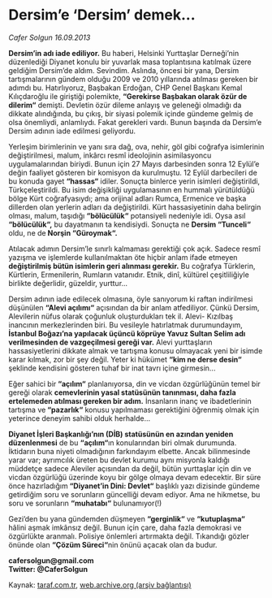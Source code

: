 # Dersim’e ‘Dersim’ demek...

*Cafer Solgun 16.09.2013*

<div class="yazi"><p><strong>Dersim’in adı iade ediliyor.</strong> Bu haberi, Helsinki Yurttaşlar Derneği’nin düzenlediği Diyanet konulu bir yuvarlak masa toplantısına katılmak üzere geldiğim Dersim’de aldım. Sevindim. Aslında, öncesi bir yana, Dersim tartışmalarının gündem olduğu 2009 ve 2010 yıllarında atılması gereken bir adımdı bu. Hatırlıyoruz, Başbakan Erdoğan, CHP Genel Başkanı Kemal Kılıçdaroğlu ile giriştiği polemikte, <strong>“Gerekirse Başbakan olarak özür de dilerim“</strong> demişti. Devletin özür dileme anlayış ve geleneği olmadığı da dikkate alındığında, bu çıkış, bir siyasi polemik içinde gündeme gelmiş de olsa önemliydi, anlamlıydı. Fakat gerekleri vardı. Bunun başında da Dersim’e Dersim adının iade edilmesi geliyordu.</p>
<p>Yerleşim birimlerinin ve yanı sıra dağ, ova, nehir, göl gibi coğrafya isimlerinin değiştirilmesi, malum, inkârcı resmî ideolojinin asimilasyoncu uygulamalarından biriydi. Bunun için 27 Mayıs darbesinden sonra 12 Eylül’e değin faaliyet gösteren bir komisyon da kurulmuştu. 12 Eylül darbecileri de bu konuda gayet <strong>“hassas“</strong> idiler. Sonuçta binlerce yerin isimleri değiştirildi, Türkçeleştirildi. Bu isim değişikliği uygulamasının en hummalı yürütüldüğü bölge Kürt coğrafyasıydı; ama orijinal adları Rumca, Ermenice ve başka dillerden olan yerlerin adları da değiştirildi. Kürt hassasiyetinin daha belirgin olması, malum, taşıdığı <strong>“bölücülük“</strong> potansiyeli nedeniyle idi. Oysa asıl <strong>“bölücülük“,</strong> bu dayatmanın ta kendisiydi. Sonuçta ne <strong>Dersim “Tunceli“</strong> oldu, ne de<strong> Norşin “Güroymak“.</strong></p>
<p>Atılacak adımın Dersim’le sınırlı kalmaması gerektiği çok açık. Sadece resmî yazışma ve işlemlerde kullanılmaktan öte hiçbir anlam ifade etmeyen <strong>değiştirilmiş bütün isimlerin geri alınması gerekir.</strong> Bu coğrafya Türklerin, Kürtlerin, Ermenilerin, Rumların vatanıdır. Etnik, dinî, kültürel çeşitliliğiyle birlikte değerlidir, güzeldir, yurttur...</p>
<p>Dersim adının iade edilecek olmasına, öyle sanıyorum ki raftan indirilmesi düşünülen <strong>“Alevi açılımı“</strong> açısından da bir anlam atfediliyor. Çünkü Dersim, Alevilerin nüfus olarak çoğunluk oluşturdukları tek il. Alevi- Kızılbaş inancının merkezlerinden biri. Bu vesileyle hatırlatmak durumundayım, <strong>İstanbul Boğazı’na yapılacak üçüncü köprüye Yavuz Sultan Selim adı verilmesinden de vazgeçilmesi gereği var.</strong> Alevi yurttaşların hassasiyetlerini dikkate almak ve tartışma konusu olmayacak yeni bir isimde karar kılmak, zor bir şey değil. Yeter ki hükümet <strong>“kim ne derse desin“</strong> şeklinde kendisini gösteren tuhaf bir inat tavrı içine girmesin...</p>
<p>Eğer sahici bir<strong> “açılım“</strong> planlanıyorsa, din ve vicdan özgürlüğünün temel bir gereği olarak <strong>cemevlerinin yasal statüsünün tanınması, daha fazla ertelemeden atılması gereken bir adım.</strong> İnsanların inanç ve ibadetlerinin tartışma ve<strong> “pazarlık“</strong> konusu yapılmaması gerektiğini öğrenmiş olmak için yeterince deneyim sahibi olduk herhalde...</p>
<p><strong>Diyanet İşleri Başkanlığı’nın (DİB) statüsünün en azından yeniden düzenlenmesi</strong> de bu <strong>“açılım“</strong>ın konularından biri olmak durumunda. İktidarın buna niyeti olmadığının farkındayım elbette. Ancak bilinmesinde yarar var; ayrımcılık üreten bu devlet kurumu aynı misyonla kaldığı müddetçe sadece Aleviler açısından da değil, bütün yurttaşlar için din ve vicdan özgürlüğü üzerinde koyu bir gölge olmaya devam edecektir. Bir süre önce hazırladığım<strong> “Diyanet’in Dini: Devlet“</strong> başlıklı yazı dizisinde gündeme getirdiğim soru ve sorunların güncelliği devam ediyor. Ama ne hikmetse, bu soru ve sorunların <strong>“muhatabı“</strong> bulunamıyor(!)</p>
<p>Gezi’den bu yana gündemden düşmeyen <strong>“gerginlik“</strong> ve <strong>“kutuplaşma“</strong> hâlini aşmak imkânsız değil. Bunun için çare, daha fazla demokrasi ve özgürlükte aranmalı. Polisiye önlemleri artırmakta değil. Tıkandığı gözler önünde olan <strong>“Çözüm Süreci“</strong>nin önünü açacak olan da budur.</p>
<p><strong>cafersolgun@gmail.com</strong><br/><strong>Twitter: @CaferSolgun</strong></p>
</div>

Kaynak: [taraf.com.tr](http://www.taraf.com.tr:80/cafer-solgun/makale-dersim-e-dersim-demek.htm), [web.archive.org (arşiv bağlantısı)](http://web.archive.org/web/20130918060801/http://www.taraf.com.tr:80/cafer-solgun/makale-dersim-e-dersim-demek.htm)
